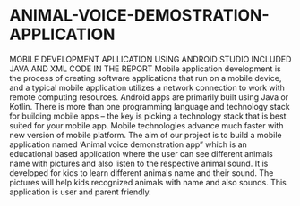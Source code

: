 # ANIMAL-VOICE-DEMOSTRATION-APPLICATION
MOBILE DEVELOPMENT APLLICATION USING ANDROID STUDIO
INCLUDED JAVA AND XML CODE IN THE REPORT
             Mobile application development is the process of creating software applications that run on a mobile device, and a typical mobile application utilizes a network connection to work with remote computing resources.
             Android apps are primarily built using Java or Kotlin. 
             There is more than one programming language and technology stack for building mobile apps – the key is picking a technology stack that is best suited for your mobile app.
             Mobile technologies advance much faster with new version of mobile platform.
The aim of our project is to build a mobile application named ‘Animal voice demonstration app” which is an educational based application where the user can see different animals name with pictures and also listen to the respective animal sound.
It is developed for kids to learn different animals name and their sound. The pictures will help kids recognized animals with name and also sounds. 
This application is user and parent friendly.
